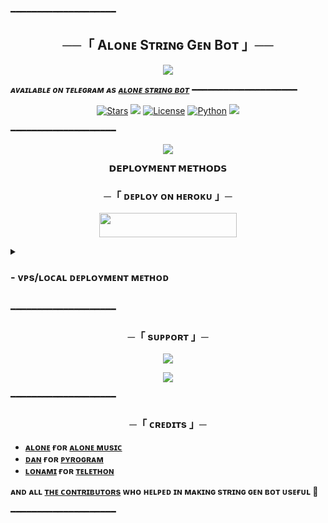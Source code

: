 ━━━━━━━━━━━━━━━━━━━━

<h2 align="center">
    ──「 Aʟᴏɴᴇ Sᴛʀɪɴɢ Gᴇɴ Bᴏᴛ 」──
</h2>

<p align="center">
  <img src="https://telegra.ph//file/9e8ce3092848a1bc5d9d6.jpg">
</p>

_**ᴀᴠᴀɪʟᴀʙʟᴇ ᴏɴ ᴛᴇʟᴇɢʀᴀᴍ ᴀs [ᴀʟᴏɴᴇ sᴛʀɪɴɢ ʙᴏᴛ](https://t.me/AloneXStringBot)**_
━━━━━━━━━━━━━━━━━━━━

<p align="center">
<a href="https://github.com/TeamAloneOp/AloneXStringGenBot/stargazers"><img src="https://img.shields.io/github/stars/TeamAloneOp/AloneXStringGenBot?color=black&logo=github&logoColor=black&style=for-the-badge" alt="Stars"/></a>
<a href="https://github.com/TeamAloneOp/AloneXStringGenBot/network/members"> <img src="https://img.shields.io/github/forks/TeamAloneOp/AloneXStringGenBot?color=black&logo=github&logoColor=black&style=for-the-badge"/></a>
<a href="https://github.com/TeamAloneOp/AloneXStringGenBot/blob/master/LICENSE"> <img src="https://img.shields.io/badge/License-MIT-blueviolet?style=for-the-badge" alt="License"/></a>
<a href="https://www.python.org/"> <img src="https://img.shields.io/badge/Written%20in-Python-skyblue?style=for-the-badge&logo=python" alt="Python"/></a>
<a href="https://github.com/TeamAloneOp/AloneXStringGenBot/commits/AnonymousX1025"> <img src="https://img.shields.io/github/last-commit/TeamAloneOp/AloneXStringGenBot?color=black&logo=github&logoColor=black&style=for-the-badge"/></a>
</p>

━━━━━━━━━━━━━━━━━━━━

<p align="center">
  <img src="https://telegra.ph//file/9e8ce3092848a1bc5d9d6.jpg">
</p>

<p align="center">
<b>𝗗𝗘𝗣𝗟𝗢𝗬𝗠𝗘𝗡𝗧 𝗠𝗘𝗧𝗛𝗢𝗗𝗦</b>
</p>

<h3 align="center">
    ─「 ᴅᴇᴩʟᴏʏ ᴏɴ ʜᴇʀᴏᴋᴜ 」─
</h3>

<p align="center"><a href="https://dashboard.heroku.com/new?template=https://github.com/TeamAloneOp/AloneXStringGenBot"> <img src="https://img.shields.io/badge/Deploy%20On%20Heroku-black?style=for-the-badge&logo=heroku" width="220" height="38.45"/></a></p>

<details>
<summary><h3>
- <b> ᴠᴘs/ʟᴏᴄᴀʟ ᴅᴇᴘʟᴏʏᴍᴇɴᴛ ᴍᴇᴛʜᴏᴅ </b>
</h3></summary>

- Get your [Necessary Variables](https://github.com/TeamAloneOp/AloneXStringGenBot/blob/master/sample.env)
- Upgrade and Update by :
`sudo apt-get update && sudo apt-get upgrade -y`
- Install required packages by :
`sudo apt-get install python3-pip`
- Install pip by :
`sudo pip3 install -U pip`
- Clone the repository by :
`git clone https://github.com/TeamAloneOp/AloneXStringGenBot && cd StringGenBot`
- Install requirements by :
`pip3 install -U -r requirements.txt`
- Fill your variables in the env by :
`vi sample.env`<br>
Press `I` on the keyboard for editing env<br>
Press `Ctrl+C` when you're done with editing env and `:wq` to save the env<br>
- Rename the env file by :
`mv sample.env .env`
- Install tmux to keep running your bot when you close the terminal by :
`sudo apt install tmux && tmux`
- Finally run the bot by :
`bash start`
- For getting out from tmux session<br>
Press `Ctrl+b` and then `d`

<p align="center">
  <img src="https://telegra.ph//file/9e8ce3092848a1bc5d9d6.jpg">
</p>

</details>

━━━━━━━━━━━━━━━━━━━━
<h3 align="center">
    ─「 sᴜᴩᴩᴏʀᴛ 」─
</h3>

<p align="center">
<a href="https://telegram.me/AlonesHeaven"><img src="https://img.shields.io/badge/-Support%20Group-blue.svg?style=for-the-badge&logo=Telegram"></a>
</p>
<p align="center">
<a href="https://telegram.me/AloneXBots"><img src="https://img.shields.io/badge/-Support%20Channel-blue.svg?style=for-the-badge&logo=Telegram"></a>
</p>

━━━━━━━━━━━━━━━━━━━━

<h3 align="center">
    ─「 ᴄʀᴇᴅɪᴛs 」─
</h3>

- <b>[ᴀʟᴏɴᴇ](https://github.com/TeamAloneOp)  ғᴏʀ  [ᴀʟᴏɴᴇ ᴍᴜsɪᴄ](https://github.com/TeamAloneOp/AloneX)</b>
- <b>[ᴅᴀɴ](https://github.com/delivrance)  ғᴏʀ  [ᴘʏʀᴏɢʀᴀᴍ](https://github.com/pyrogram/pyrogram)</b>
- <b>[ʟᴏɴᴀᴍɪ](https://github.com/Lonami)  ғᴏʀ  [ᴛᴇʟᴇᴛʜᴏɴ](https://github.com/LonamiWebs/Telethon)</b>

<b>ᴀɴᴅ ᴀʟʟ [ᴛʜᴇ ᴄᴏɴᴛʀɪʙᴜᴛᴏʀs](https://github.com/TeamAloneOp/AloneXStringGenBot/graphs/contributors) ᴡʜᴏ ʜᴇʟᴩᴇᴅ ɪɴ ᴍᴀᴋɪɴɢ sᴛʀɪɴɢ ɢᴇɴ ʙᴏᴛ ᴜsᴇғᴜʟ 🖤</b>

━━━━━━━━━━━━━━━━━━━━
